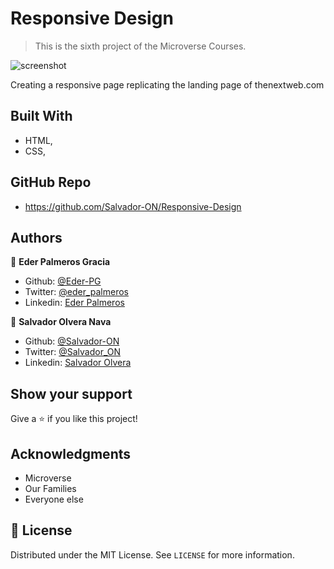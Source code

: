 # Responsive Design

> This is the sixth project of the Microverse Courses.

![screenshot](./assets/app_screenshot.png)

Creating a responsive page replicating the landing page of thenextweb.com

## Built With

- HTML,
- CSS,

## GitHub Repo

- https://github.com/Salvador-ON/Responsive-Design



## Authors

👤 **Eder Palmeros Gracia**

- Github: [@Eder-PG](https://github.com/Eder-PG)
- Twitter: [@eder_palmeros](https://twitter.com/eder_palmeros)
- Linkedin: [Eder Palmeros](https://www.linkedin.com/in/ederpg/)

👤 **Salvador Olvera Nava**

- Github: [@Salvador-ON](https://github.com/Salvador-ON)
- Twitter: [@Salvador_ON](https://twitter.com/Salvador_ON)
- Linkedin: [Salvador Olvera](https://www.linkedin.com/in/salvador-olvera-n)

## Show your support

Give a ⭐️ if you like this project!

## Acknowledgments

- Microverse
- Our Families
- Everyone else

## 📝 License

Distributed under the MIT License. See `LICENSE` for more information.

